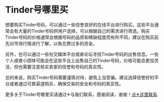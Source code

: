 # Tinder号哪里买

想要购买Tinder号码，可以通过一些信誉良好的在线平台进行购买。这些平台通常会有大量的Tinder号码供用户选择，可以根据自己的需求进行筛选。购买Tinder号码的价格通常会根据号码的品质和稀缺程度而有所不同，建议在购买前先对市场行情进行了解，以免花费过多的资金。

另外，也可以通过一些社交媒体平台或者论坛寻找Tinder号码的出售信息。一些个人或者小团体可能会在这些平台上出售自己的Tinder号码，价格可能会更加灵活，但也需要注意核实卖家的信誉和号码的真实性。

总的来说，购买Tinder号码需要谨慎对待，避免上当受骗。建议选择信誉好的平台或者通过可靠渠道购买，确保交易的安全和号码的真实性。

更多关于Tinder号哪里买请通过✈与我们联系，感谢阅读，谢谢！[点✈这里联系](https://d.k02.cc)